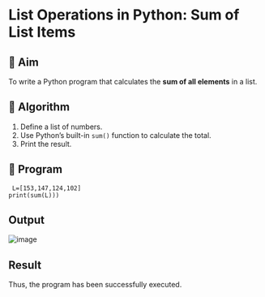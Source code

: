 # List Operations in Python: Sum of List Items

## 🎯 Aim
To write a Python program that calculates the **sum of all elements** in a list.

## 🧠 Algorithm
1. Define a list of numbers.
2. Use Python’s built-in `sum()` function to calculate the total.
3. Print the result.

## 🧾 Program
```
 L=[153,147,124,102] 
print(sum(L)))
```

## Output
![image](https://github.com/user-attachments/assets/dd1f5061-8c4b-4e1f-9fed-fe727f291211)

## Result
 Thus, the program has been successfully executed.
